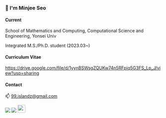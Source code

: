 ### 🐬 I'm Minjee Seo

#### Current

School of Mathematics and Computing, Computational Science and Engineering, Yonsei Univ

Integrated M.S./Ph.D. student (2023.03~)


#### Curriculum Vitae

<https://drive.google.com/file/d/1yynBSWsgZQUKw74n5RFpiq5G3FS_Lp_J/view?usp=sharing>


#### Contact

📫 99.islandz@gmail.com

<img src="https://img.shields.io/badge/-Python-3776AB?style=flat&logo=Python&logoColor=white"/> <img src="https://img.shields.io/badge/-Pytorch-EE4C2C?style=flat&logo=Pytorch&logoColor=white"/> <img src="https://www.svgrepo.com/show/373830/matlab.svg" width="25" height="25"/>
